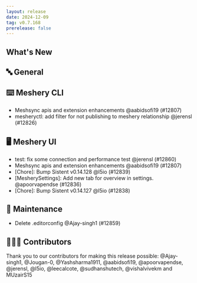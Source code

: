 ```yaml
---
layout: release
date: 2024-12-09
tag: v0.7.168
prerelease: false
---
```


## What's New
## 🔤 General
## ⌨️ Meshery CLI

- Meshsync apis and extension enhancements @aabidsofi19 (#12807)
- mesheryctl: add filter for not publishing to meshery relationship @jerensl (#12826)

## 🖥 Meshery UI

- test: fix some connection and performance test @jerensl (#12860)
- Meshsync apis and extension enhancements @aabidsofi19 (#12807)
- [Chore]: Bump Sistent v0.14.128 @l5io (#12839)
- [MesherySettings]: Add new tab for overview in settings. @apoorvapendse (#12836)
- [Chore]: Bump Sistent v0.14.127 @l5io (#12838)

## 🧰 Maintenance

- Delete .editorconfig @Ajay-singh1 (#12859)

## 👨🏽‍💻 Contributors

Thank you to our contributors for making this release possible:
@Ajay-singh1, @Jougan-0, @Yashsharma1911, @aabidsofi19, @apoorvapendse, @jerensl, @l5io, @leecalcote, @sudhanshutech, @vishalvivekm and MUzairS15


